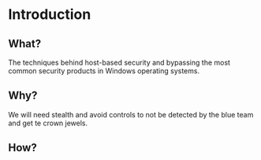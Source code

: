 # Introduction

## What?

The techniques behind host-based security and bypassing the most common security products in Windows operating systems.

## Why?

We will need stealth and avoid controls to not be detected by the blue team and get te crown jewels.

## How?

